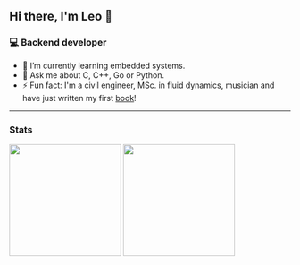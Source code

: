 ## Hi there, I'm Leo 👋

<!--
**araujo88/araujo88** is a ✨ _special_ ✨ repository because its `README.md` (this file) appears on your GitHub profile.

Here are some ideas to get you started:

- 🔭 I’m currently working on ...
- 🌱 I’m currently learning ...
- 👯 I’m looking to collaborate on ...
- 🤔 I’m looking for help with ...
- 💬 Ask me about ...
- 📫 How to reach me: ...
- 😄 Pronouns: ...
- ⚡ Fun fact: ...
-->

### 💻 Backend developer

- 🌱 I’m currently learning embedded systems.
- 💬 Ask me about C, C++, Go or Python.
- ⚡ Fun fact: I'm a civil engineer, MSc. in fluid dynamics, musician and have just written my first [book](https://www.amazon.com/Fragments-accelerating-reality-Leonardo-Araujo-ebook/dp/B0C6ZXQVH5)!

<hr />

### Stats

<div>
 <img height="200em" src="https://github-readme-stats.vercel.app/api?username=araujo88&layout=compact&show_icons=true&theme=dark" />
 <img height="200em" src="https://github-readme-stats.vercel.app/api/top-langs/?username=araujo88&layout=compact&langs_count=8&theme=dark&hide=css,scss,html,tex,makefile" />
</div>

<!--
<hr />


 ### Languages
 
<div>
 <img height="50em" src="https://cdn.jsdelivr.net/gh/devicons/devicon/icons/c/c-original.svg" />
 <img height="50em" src="https://cdn.jsdelivr.net/gh/devicons/devicon/icons/cplusplus/cplusplus-original.svg" />
 <img height="50em" src="https://cdn.jsdelivr.net/gh/devicons/devicon/icons/csharp/csharp-original.svg" />
 <img height="50em" src="https://cdn.jsdelivr.net/gh/devicons/devicon/icons/python/python-original.svg" />
 <img height="50em" src="https://cdn.jsdelivr.net/gh/devicons/devicon/icons/java/java-original.svg" />
 <img height="50em" src="https://cdn.jsdelivr.net/gh/devicons/devicon/icons/matlab/matlab-original.svg" />
 <img height="50em" src="https://cdn.jsdelivr.net/gh/devicons/devicon/icons/latex/latex-original.svg" />
 <img height="50em" src="https://cdn.jsdelivr.net/gh/devicons/devicon/icons/html5/html5-original.svg" />
 <img height="50em" src="https://cdn.jsdelivr.net/gh/devicons/devicon/icons/css3/css3-original.svg" />
 <img height="50em" src="https://cdn.jsdelivr.net/gh/devicons/devicon/icons/javascript/javascript-original.svg" />
</div>

<hr />

 ### Frameworks / Libraries

<div>
 <img height="50em" src="https://cdn.jsdelivr.net/gh/devicons/devicon/icons/django/django-plain.svg" />
 <img height="50em" src="https://cdn.jsdelivr.net/gh/devicons/devicon/icons/flask/flask-original.svg" />
 <img height="50em" src="https://cdn.jsdelivr.net/gh/devicons/devicon/icons/numpy/numpy-original.svg" />
 <img height="50em" src="https://cdn.jsdelivr.net/gh/devicons/devicon/icons/pandas/pandas-original.svg" />
 <img height="50em" src="https://cdn.jsdelivr.net/gh/devicons/devicon/icons/qt/qt-original.svg" />
 <img height="50em" src="https://cdn.jsdelivr.net/gh/devicons/devicon/icons/selenium/selenium-original.svg"" />
 <img height="50em" src="https://cdn.jsdelivr.net/gh/devicons/devicon/icons/dotnetcore/dotnetcore-original.svg" />
</div>

<hr />

 ### Tools

<div>
 <img height="50em" src="https://cdn.jsdelivr.net/gh/devicons/devicon/icons/vscode/vscode-original.svg" />
 <img height="50em" src="https://cdn.jsdelivr.net/gh/devicons/devicon/icons/visualstudio/visualstudio-plain.svg" />
 <img height="50em" src="https://cdn.jsdelivr.net/gh/devicons/devicon/icons/vim/vim-original.svg" />
 <img height="50em" src="https://cdn.jsdelivr.net/gh/devicons/devicon/icons/git/git-original.svg" />
 <img height="50em" src="https://cdn.jsdelivr.net/gh/devicons/devicon/icons/tortoisegit/tortoisegit-original.svg" />
 <img height="50em" src="https://cdn.jsdelivr.net/gh/devicons/devicon/icons/docker/docker-original.svg" />
 <img height="50em" src="https://cdn.jsdelivr.net/gh/devicons/devicon/icons/gimp/gimp-original.svg" />
 <img height="50em" src="https://cdn.jsdelivr.net/gh/devicons/devicon/icons/photoshop/photoshop-plain.svg" />
</div>

<hr />

 ### OS

<div>
 <img height="50em" src="https://cdn.jsdelivr.net/gh/devicons/devicon/icons/linux/linux-original.svg" />
 <img height="50em" src="https://cdn.jsdelivr.net/gh/devicons/devicon/icons/debian/debian-original.svg" />
 <img height="50em" src="https://cdn.jsdelivr.net/gh/devicons/devicon/icons/ubuntu/ubuntu-plain.svg" />
 <img height="50em" src="https://cdn.jsdelivr.net/gh/devicons/devicon/icons/windows8/windows8-original.svg" />
</div>

<hr />
-->
